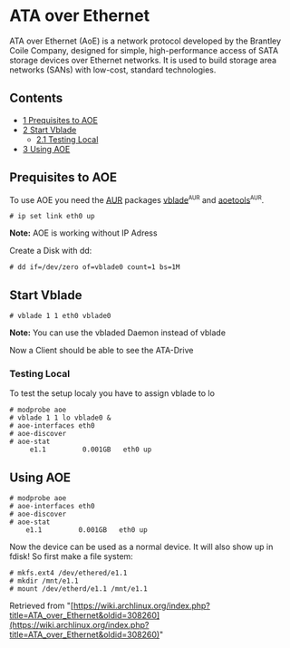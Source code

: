 # ATA over Ethernet

ATA over Ethernet (AoE) is a network protocol developed by the Brantley Coile Company, designed for simple, high-performance access of SATA storage devices over Ethernet networks. It is used to build storage area networks (SANs) with low-cost, standard technologies.

## Contents

*   [1 Prequisites to AOE](#Prequisites_to_AOE)
*   [2 Start Vblade](#Start_Vblade)
    *   [2.1 Testing Local](#Testing_Local)
*   [3 Using AOE](#Using_AOE)

## Prequisites to AOE

To use AOE you need the [AUR](/index.php/AUR "AUR") packages [vblade](https://aur.archlinux.org/packages/vblade/)<sup><small>AUR</small></sup> and [aoetools](https://aur.archlinux.org/packages/aoetools/)<sup><small>AUR</small></sup>.

```
# ip set link eth0 up

```

**Note:** AOE is working without IP Adress

Create a Disk with dd:

```
# dd if=/dev/zero of=vblade0 count=1 bs=1M

```

## Start Vblade

```
# vblade 1 1 eth0 vblade0 

```

**Note:** You can use the vbladed Daemon instead of vblade

Now a Client should be able to see the ATA-Drive

### Testing Local

To test the setup localy you have to assign vblade to lo

```
# modprobe aoe
# vblade 1 1 lo vblade0 &
# aoe-interfaces eth0
# aoe-discover
# aoe-stat
     e1.1         0.001GB   eth0 up

```

## Using AOE

```
# modprobe aoe
# aoe-interfaces eth0
# aoe-discover
# aoe-stat
    e1.1         0.001GB   eth0 up

```

Now the device can be used as a normal device. It will also show up in fdisk! So first make a file system:

```
# mkfs.ext4 /dev/ethered/e1.1
# mkdir /mnt/e1.1
# mount /dev/etherd/e1.1 /mnt/e1.1

```

Retrieved from "[https://wiki.archlinux.org/index.php?title=ATA_over_Ethernet&oldid=308260](https://wiki.archlinux.org/index.php?title=ATA_over_Ethernet&oldid=308260)"